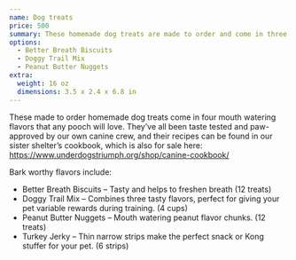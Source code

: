 ```yaml
---
name: Dog treats
price: 500
summary: These homemade dog treats are made to order and come in three tasty varieties!
options:
  - Better Breath Biscuits
  - Doggy Trail Mix
  - Peanut Butter Nuggets
extra:
  weight: 16 oz
  dimensions: 3.5 x 2.4 x 6.8 in
---
```


These made to order homemade dog treats come in four mouth watering flavors that any pooch will love. They’ve all been taste tested and paw-approved by our own canine crew, and their recipes can be found in our sister shelter’s cookbook, which is also for sale here: https://www.underdogstriumph.org/shop/canine-cookbook/

Bark worthy flavors include:

- Better Breath Biscuits – Tasty and helps to freshen breath (12 treats)
- Doggy Trail Mix – Combines three tasty flavors, perfect for giving your pet variable rewards during training.  (4 cups)
- Peanut Butter Nuggets – Mouth watering peanut flavor chunks. (12 treats)
- Turkey Jerky – Thin narrow strips make the perfect snack or Kong stuffer for your pet. (6 strips)